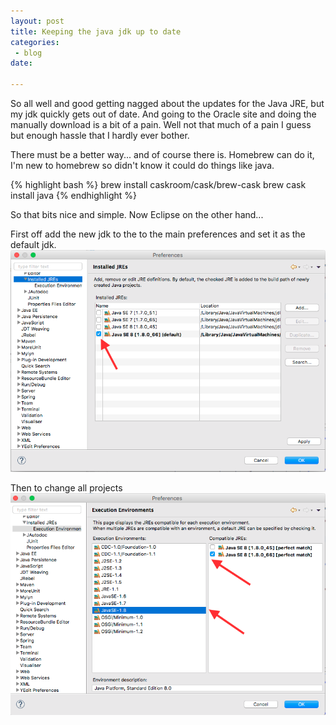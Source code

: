 ```yaml
---
layout: post
title: Keeping the java jdk up to date
categories: 
 - blog
date: 

---
```


So all well and good getting nagged about the updates for the Java JRE, but my jdk quickly gets out of date.  And going to the Oracle site and doing the manually download is a bit of a pain. Well not that much of a pain I guess but enough hassle that I hardly ever bother.

There must be a better way... and of course there is.
Homebrew can do it, I'm new to homebrew so didn't know it could do things like java.

{% highlight bash %}
brew install caskroom/cask/brew-cask
brew cask install java
{% endhighlight %}

So that bits nice and simple.
Now Eclipse on the other hand...

First off add the new jdk to the to the main preferences and set it as the default jdk.
![Default JRE](/assets/img/keeping-the-java-jdk-up-to-date/Installed_jres.png)

Then to change all projects
![Java Environment](/assets/img/keeping-the-java-jdk-up-to-date/Java_environment.png)

